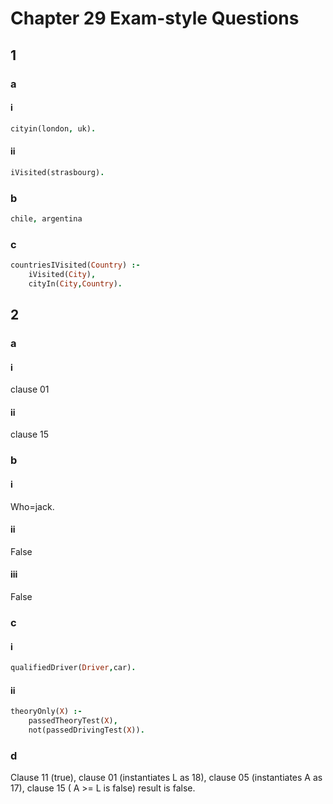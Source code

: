 # Chapter 29 Exam-style Questions

## 1

### a

#### i

```prolog
cityin(london, uk).
```

#### ii

```prolog
iVisited(strasbourg).
```

### b

```prolog
chile, argentina
```

### c

```prolog
countriesIVisited(Country) :-
	iVisited(City),
	cityIn(City,Country).
```

## 2

### a

#### i

clause 01

#### ii

clause 15

### b

#### i

Who=jack.

#### ii

False

#### iii

False

###  c

#### i

```prolog
qualifiedDriver(Driver,car).
```

#### ii

```prolog
theoryOnly(X) :-
	passedTheoryTest(X),
	not(passedDrivingTest(X)).
```

### d

Clause 11 (true), clause 01 (instantiates L as 18), clause 05 (instantiates A as 17), clause 15 ( A >= L is false) result is false.